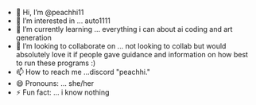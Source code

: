 - 👋 Hi, I’m @peachhi11
- 👀 I’m interested in ... auto1111
- 🌱 I’m currently learning ... everything i can about ai coding and art generation
- 💞️ I’m looking to collaborate on ... not looking to collab but would absolutely love it if people gave guidance and information on how best to run these programs :)
- 📫 How to reach me ...discord "peachhi."
- 😄 Pronouns: ... she/her
- ⚡ Fun fact: ... i know nothing 

<!---
peachhi11/peachhi11 is a ✨ special ✨ repository because its `README.md` (this file) appears on your GitHub profile.
You can click the Preview link to take a look at your changes.
--->
